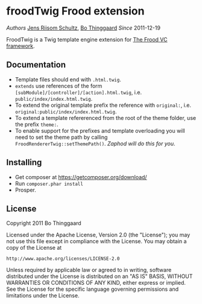 froodTwig Frood extension
=========================

*Authors* [Jens Riisom Schultz](mailto:ibber_of_crew42@hotmail.com), [Bo Thinggaard](akimsko@tnactas.dk)
*Since*   2011-12-19

FroodTwig is a Twig template engine extension for [The Frood VC framework](https://github.com/Ibmurai/frood).


Documentation
-------------

  * Template files should end with `.html.twig`.
  * `extends` use references of the form `[subModule]/[controller]/[action].html.twig`, i.e. `public/index/index.html.twig`.
  * To extend the original template prefix the reference with `original:`, i.e. `original:public/index/index.html.twig`.
  * To extend a template refererenced from the root of the theme folder, use the prefix `theme:`.
  * To enable support for the prefixes and template overloading you will need to set the theme path by calling `FroodRendererTwig::setThemePath()`. _Zaphod will do this for you_.


Installing
----------

  * Get composer at https://getcomposer.org/download/
  * Run `composer.phar install`
  * Prosper.


License
-------

Copyright 2011 Bo Thinggaard

Licensed under the Apache License, Version 2.0 (the "License");
you may not use this file except in compliance with the License.
You may obtain a copy of the License at

    http://www.apache.org/licenses/LICENSE-2.0

Unless required by applicable law or agreed to in writing, software
distributed under the License is distributed on an "AS IS" BASIS,
WITHOUT WARRANTIES OR CONDITIONS OF ANY KIND, either express or implied.
See the License for the specific language governing permissions and
limitations under the License.
